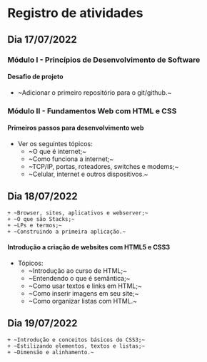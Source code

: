 # Registro de atividades
## Dia 17/07/2022
### Módulo I - Princípios de Desenvolvimento de Software
#### Desafio de projeto
- ~Adicionar o primeiro repositório para o git/github.~

### Módulo II - Fundamentos Web com HTML e CSS
#### Primeiros passos para desenvolvimento web
- Ver os seguintes tópicos:
	+ ~O que é internet;~
	+ ~Como funciona a internet;~
	+ ~TCP/IP, portas, roteadores, switches e modems;~
	+ ~Celular, internet e outros dispositivos.~

## Dia 18/07/2022
	+ ~Browser, sites, aplicativos e webserver;~
	+ ~O que são Stacks;~
	+ ~LPs e termos;~
	+ ~Construindo a primeira aplicação.~

#### Introdução a criação de websites com HTML5 e CSS3
- Tópicos:
	+ ~Introdução ao curso de HTML;~
	+ ~Entendendo o que é semântica;~
	+ ~Como usar textos e links em HTML;~
	+ ~Como inserir imagens em seu site;~
	+ ~Como organizar listas com HTML.~

## Dia 19/07/2022
	+ ~Introdução e conceitos básicos do CSS3;~
	+ ~Estilizando elementos, textos e listas;~
	+ ~Dimensão e alinhamento.~
